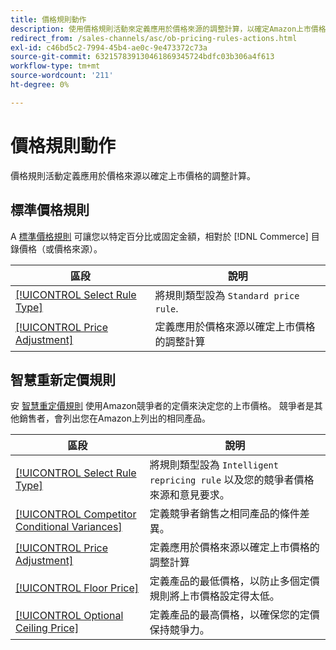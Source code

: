 ```yaml
---
title: 價格規則動作
description: 使用價格規則活動來定義應用於價格來源的調整計算，以確定Amazon上市價格。
redirect_from: /sales-channels/asc/ob-pricing-rules-actions.html
exl-id: c46bd5c2-7994-45b4-ae0c-9e473372c73a
source-git-commit: 632157839130461869345724bdfc03b306a4f613
workflow-type: tm+mt
source-wordcount: '211'
ht-degree: 0%

---
```


# 價格規則動作

價格規則活動定義應用於價格來源以確定上市價格的調整計算。

## 標準價格規則

A [標準價格規則](./standard-price-rules.md) 可讓您以特定百分比或固定金額，相對於 [!DNL Commerce] 目錄價格（或價格來源）。

| 區段 | 說明 |
|--- |--- |
| [[!UICONTROL Select Rule Type]](./standard-price-rules.md) | 將規則類型設為 `Standard price rule`. |
| [[!UICONTROL Price Adjustment]](./standard-price-rules.md) | 定義應用於價格來源以確定上市價格的調整計算 |

## 智慧重新定價規則

安 [智慧重定價規則](./intelligent-repricing-rules.md) 使用Amazon競爭者的定價來決定您的上市價格。 競爭者是其他銷售者，會列出您在Amazon上列出的相同產品。

| 區段 | 說明 |
|--- |--- |
| [[!UICONTROL Select Rule Type]](./intelligent-repricing-rules.md) | 將規則類型設為 `Intelligent repricing rule` 以及您的競爭者價格來源和意見要求。 |
| [[!UICONTROL Competitor Conditional Variances]](./competitor-conditional-variances.md) | 定義競爭者銷售之相同產品的條件差異。 |
| [[!UICONTROL Price Adjustment]](./price-adjustment.md) | 定義應用於價格來源以確定上市價格的調整計算 |
| [[!UICONTROL Floor Price]](./floor-price.md) | 定義產品的最低價格，以防止多個定價規則將上市價格設定得太低。 |
| [[!UICONTROL Optional Ceiling Price]](./optional-ceiling-price.md) | 定義產品的最高價格，以確保您的定價保持競爭力。 |
